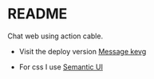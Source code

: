 # README

Chat web using action cable.
 
* Visit the deploy version
 [Message kevg](https://messagekevg.herokuapp.com/)

* For css I use [Semantic UI](https://semantic-ui.com/)

